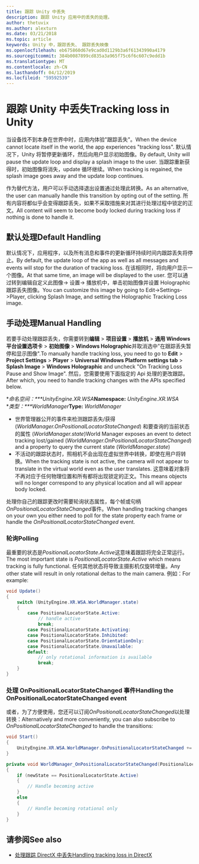 ```yaml
---
title: 跟踪 Unity 中丢失
description: 跟踪 Unity 应用中的丢失的处理。
author: thetuvix
ms.author: alexturn
ms.date: 03/21/2018
ms.topic: article
keywords: Unity 中，跟踪丢失、 跟踪丢失映像
ms.openlocfilehash: eb675860d67e9cad0d1129b3a6f61343990a4179
ms.sourcegitcommit: 384b0087899cd835a3a965f75c6f6c607c9edd1b
ms.translationtype: MT
ms.contentlocale: zh-CN
ms.lasthandoff: 04/12/2019
ms.locfileid: "59592539"
---
```

# <a name="tracking-loss-in-unity"></a><span data-ttu-id="371e9-104">跟踪 Unity 中丢失</span><span class="sxs-lookup"><span data-stu-id="371e9-104">Tracking loss in Unity</span></span>

<span data-ttu-id="371e9-105">当设备找不到本身在世界中时，应用内体验"跟踪丢失"。</span><span class="sxs-lookup"><span data-stu-id="371e9-105">When the device cannot locate itself in the world, the app experiences "tracking loss".</span></span> <span data-ttu-id="371e9-106">默认情况下，Unity 将暂停更新循环，然后向用户显示初始图像。</span><span class="sxs-lookup"><span data-stu-id="371e9-106">By default, Unity will pause the update loop and display a splash image to the user.</span></span> <span data-ttu-id="371e9-107">当跟踪重新获得时，初始图像将消失，update 循环继续。</span><span class="sxs-lookup"><span data-stu-id="371e9-107">When tracking is regained, the splash image goes away and the update loop continues.</span></span>

<span data-ttu-id="371e9-108">作为替代方法，用户可以手动选择退出设置通过处理此转换。</span><span class="sxs-lookup"><span data-stu-id="371e9-108">As an alternative, the user can manually handle this transition by opting out of the setting.</span></span> <span data-ttu-id="371e9-109">所有内容将都似乎会变得跟踪丢失，如果不采取措施来对其进行处理过程中锁定的正文。</span><span class="sxs-lookup"><span data-stu-id="371e9-109">All content will seem to become body locked during tracking loss if nothing is done to handle it.</span></span>

## <a name="default-handling"></a><span data-ttu-id="371e9-110">默认处理</span><span class="sxs-lookup"><span data-stu-id="371e9-110">Default Handling</span></span>

<span data-ttu-id="371e9-111">默认情况下，应用程序，以及所有消息和事件的更新循环持续时间内跟踪丢失将停止。</span><span class="sxs-lookup"><span data-stu-id="371e9-111">By default, the update loop of the app as well as all messages and events will stop for the duration of tracking loss.</span></span> <span data-ttu-id="371e9-112">在该相同时，将向用户显示一个图像。</span><span class="sxs-lookup"><span data-stu-id="371e9-112">At that same time, an image will be displayed to the user.</span></span> <span data-ttu-id="371e9-113">您可以通过转到编辑自定义此图像-> 设置-> 播放机中，单击初始图像并设置 Holographic 跟踪丢失图像。</span><span class="sxs-lookup"><span data-stu-id="371e9-113">You can customize this image by going to Edit->Settings->Player, clicking Splash Image, and setting the Holographic Tracking Loss image.</span></span>

## <a name="manual-handling"></a><span data-ttu-id="371e9-114">手动处理</span><span class="sxs-lookup"><span data-stu-id="371e9-114">Manual Handling</span></span>

<span data-ttu-id="371e9-115">若要手动处理跟踪丢失，你需要转到**编辑** > **项目设置** > **播放机** >  **通用 Windows 平台设置选项卡** > **初始图像** > **Windows Holographic**并取消选中"在跟踪丢失暂停和显示图像".</span><span class="sxs-lookup"><span data-stu-id="371e9-115">To manually handle tracking loss, you need to go to **Edit** > **Project Settings** > **Player** > **Universal Windows Platform settings tab** > **Splash Image** > **Windows Holographic** and uncheck "On Tracking Loss Pause and Show Image".</span></span> <span data-ttu-id="371e9-116">然后，您需要使用下面指定的 Api 处理的更改跟踪。</span><span class="sxs-lookup"><span data-stu-id="371e9-116">After which, you need to handle tracking changes with the APIs specified below.</span></span>

<span data-ttu-id="371e9-117">\**命名空间：\*\*\*UnityEngine.XR.WSA*</span><span class="sxs-lookup"><span data-stu-id="371e9-117">**Namespace:** *UnityEngine.XR.WSA*</span></span><br>
<span data-ttu-id="371e9-118">\**类型：\*\*\*WorldManager*</span><span class="sxs-lookup"><span data-stu-id="371e9-118">**Type:** *WorldManager*</span></span>

* <span data-ttu-id="371e9-119">世界管理器公开的事件来检测跟踪丢失/获得 (*WorldManager.OnPositionalLocatorStateChanged*) 和要查询的当前状态的属性 (*WorldManager.state*)</span><span class="sxs-lookup"><span data-stu-id="371e9-119">World Manager exposes an event to detect tracking lost/gained (*WorldManager.OnPositionalLocatorStateChanged*) and a property to query the current state (*WorldManager.state*)</span></span>
* <span data-ttu-id="371e9-120">不活动的跟踪状态时，照相机不会出现在虚拟世界中转换，即使在用户将转换。</span><span class="sxs-lookup"><span data-stu-id="371e9-120">When the tracking state is not active, the camera will not appear to translate in the virtual world even as the user translates.</span></span> <span data-ttu-id="371e9-121">这意味着对象将不再对应于任何物理位置和所有都将出现锁定的正文。</span><span class="sxs-lookup"><span data-stu-id="371e9-121">This means objects will no longer correspond to any physical location and all will appear body locked.</span></span>

<span data-ttu-id="371e9-122">处理你自己的跟踪更改时需要轮询状态属性，每个帧或句柄*OnPositionalLocatorStateChanged*事件。</span><span class="sxs-lookup"><span data-stu-id="371e9-122">When handling tracking changes on your own you either need to poll for the state property each frame or handle the *OnPositionalLocatorStateChanged* event.</span></span>

### <a name="polling"></a><span data-ttu-id="371e9-123">轮询</span><span class="sxs-lookup"><span data-stu-id="371e9-123">Polling</span></span>

<span data-ttu-id="371e9-124">最重要的状态是*PositionalLocatorState.Active*这意味着跟踪将完全正常运行。</span><span class="sxs-lookup"><span data-stu-id="371e9-124">The most important state is *PositionalLocatorState.Active* which means tracking is fully functional.</span></span> <span data-ttu-id="371e9-125">任何其他状态将导致主摄影机仅旋转增量。</span><span class="sxs-lookup"><span data-stu-id="371e9-125">Any other state will result in only rotational deltas to the main camera.</span></span> <span data-ttu-id="371e9-126">例如：</span><span class="sxs-lookup"><span data-stu-id="371e9-126">For example:</span></span>

```cs
void Update()
{
    switch (UnityEngine.XR.WSA.WorldManager.state)
    {
        case PositionalLocatorState.Active:
            // handle active
            break;
        case PositionalLocatorState.Activating:
        case PositionalLocatorState.Inhibited:
        case PositionalLocatorState.OrientationOnly:
        case PositionalLocatorState.Unavailable:
        default:
            // only rotational information is available
            break;
    }
}
```

### <a name="handling-the-onpositionallocatorstatechanged-event"></a><span data-ttu-id="371e9-127">处理 OnPositionalLocatorStateChanged 事件</span><span class="sxs-lookup"><span data-stu-id="371e9-127">Handling the OnPositionalLocatorStateChanged event</span></span>

<span data-ttu-id="371e9-128">或者，为了方便使用，您还可以订阅*OnPositionalLocatorStateChanged*以处理转换：</span><span class="sxs-lookup"><span data-stu-id="371e9-128">Alternatively and more conveniently, you can also subscribe to *OnPositionalLocatorStateChanged* to handle the transitions:</span></span>

```cs
void Start()
{
    UnityEngine.XR.WSA.WorldManager.OnPositionalLocatorStateChanged += WorldManager_OnPositionalLocatorStateChanged;
}

private void WorldManager_OnPositionalLocatorStateChanged(PositionalLocatorState oldState, PositionalLocatorState newState)
{
    if (newState == PositionalLocatorState.Active)
    {
        // Handle becoming active
    }
    else
    {
        // Handle becoming rotational only
    }
}
```

## <a name="see-also"></a><span data-ttu-id="371e9-129">请参阅</span><span class="sxs-lookup"><span data-stu-id="371e9-129">See also</span></span>
* [<span data-ttu-id="371e9-130">处理跟踪 DirectX 中丢失</span><span class="sxs-lookup"><span data-stu-id="371e9-130">Handling tracking loss in DirectX</span></span>](coordinate-systems-in-directx.md#handling-tracking-loss)
